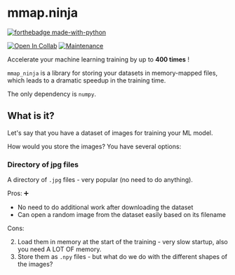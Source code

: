 # mmap.ninja

[![forthebadge made-with-python](http://ForTheBadge.com/images/badges/made-with-python.svg)](https://www.python.org/)

[![Open In Collab](https://colab.research.google.com/assets/colab-badge.svg)](https://colab.research.google.com/drive/1-WMtVyfxx2aUMeV7vlG48Ia27-5cxnrS?usp=sharing)
[![Maintenance](https://img.shields.io/badge/Maintained%3F-yes-green.svg)](https://GitHub.com/Naereen/StrapDown.js/graphs/commit-activity)


Accelerate your machine learning training by up to **400 times** !

`mmap_ninja` is a library for storing your datasets in memory-mapped files,
which leads to a dramatic speedup in the training time.

The only dependency is `numpy`.

## What is it?

Let's say that you have a dataset of images for training your ML model.

How would you store the images? You have several options:


### Directory of jpg files

A directory of `.jpg` files - very popular (no need to do anything).

Pros: :heavy_plus_sign:

- No need to do additional work after downloading the dataset
- Can open a random image from the dataset easily based on its filename

Cons:

2. Load them in memory at the start of the training - very slow startup, also you need A LOT OF memory.
3. Store them as `.npy` files - but what do we do with the different shapes of the images?